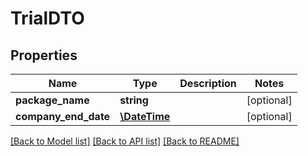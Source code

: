 # TrialDTO

## Properties
Name | Type | Description | Notes
------------ | ------------- | ------------- | -------------
**package_name** | **string** |  | [optional] 
**company_end_date** | [**\DateTime**](\DateTime.md) |  | [optional] 

[[Back to Model list]](../README.md#documentation-for-models) [[Back to API list]](../README.md#documentation-for-api-endpoints) [[Back to README]](../README.md)



